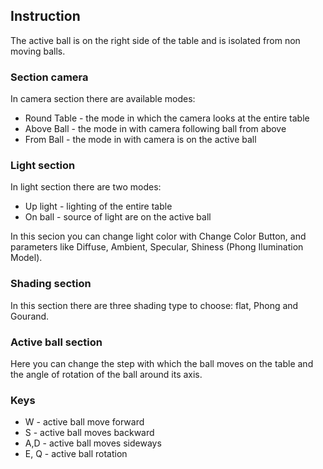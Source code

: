 ## Instruction
The active ball is on the right side of the table and is isolated from non moving balls.

### Section camera
In camera section there are available modes:
* Round Table - the mode in which the camera looks at the entire table
* Above Ball - the mode in with camera following ball from above
* From Ball - the mode in with camera is on the active ball

### Light section
In light section there are two modes:
* Up light - lighting of the entire table
* On ball - source of light are on the active ball

In this secion you can change light color with Change Color Button, and parameters like 
Diffuse, Ambient, Specular, Shiness (Phong Ilumination Model).

### Shading section
In this section there are three shading type to choose: flat, Phong and Gourand.
### Active ball section

Here you can change the step with which the ball moves on the table and the angle of rotation of the ball around its axis.

### Keys
* W - active ball move forward
* S - active ball moves backward
* A,D - active ball moves sideways
* E, Q - active ball rotation